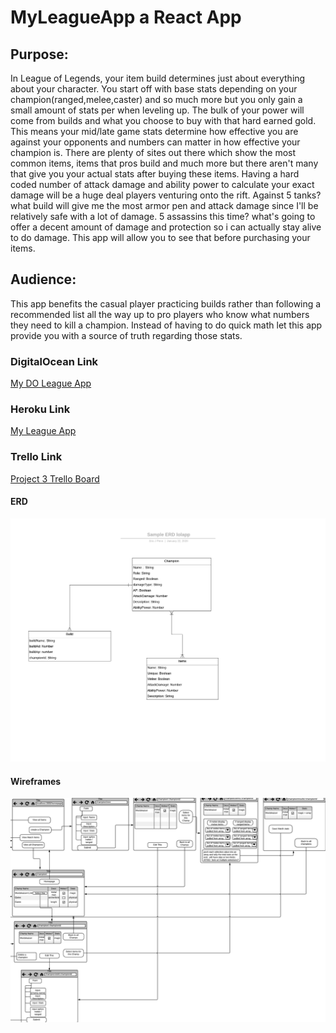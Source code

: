 # MyLeagueApp a React App
## Purpose:
In League of Legends, your item build determines just about everything about your character. You start off with base stats depending on your champion(ranged,melee,caster) and so much more but you only gain a small amount of stats per when leveling up. The bulk of your power will come from builds and what you choose to buy with that hard earned gold. This means your mid/late game stats determine how effective you are against your opponents and numbers can matter in how effective your champion is. There are plenty of sites out there which show the most common items,  items that pros build and much more but there aren't many that give you your actual stats after buying these items. Having a hard coded number of attack damage and ability power to calculate your exact damage will be a huge deal players venturing onto the rift. Against 5 tanks? what build will give me the most armor pen and attack damage since I'll be relatively safe with a lot of damage. 5 assassins this time? what's going to offer a decent amount of damage and protection so i can actually stay alive to do damage. This app will allow you to see that before purchasing your items. 
## Audience: 
This app benefits the casual player practicing builds rather than following a recommended list all the way up to pro players who know what numbers they need to kill a champion. Instead of having to do quick math let this app provide you with a source of truth regarding those stats.
### DigitalOcean Link
[My DO League App](http://64.227.5.159)
### Heroku Link
[My League App](https://limitless-reaches-52337.herokuapp.com/ )
### Trello Link
[Project 3 Trello Board](https://trello.com/b/aqE0pNyh/project-3)
#### ERD
![Project 3 ERD image](https://github.com/epenn92/Project-3/blob/master/images/project3ERD.png "ERD image ")
#### Wireframes
![Project 3 Wireframes](https://github.com/epenn92/Project-3/blob/master/images/project3Wireframe.png "Wireframe Image")

